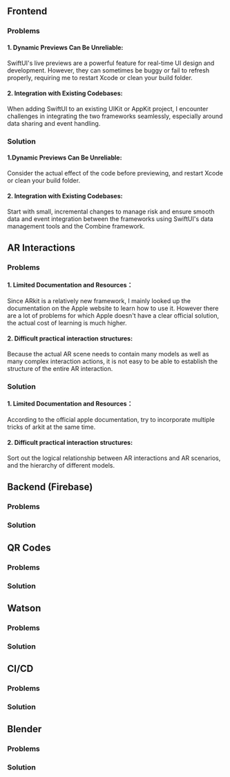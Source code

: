 ## Frontend

### Problems
#### 1. Dynamic Previews Can Be Unreliable:
SwiftUI's live previews are a powerful feature for real-time UI design and development. However, they can sometimes be buggy or fail to refresh properly, requiring me to restart Xcode or clean your build folder.

#### 2. Integration with Existing Codebases:
When adding SwiftUI to an existing UIKit or AppKit project, I encounter challenges in integrating the two frameworks seamlessly, especially around data sharing and event handling.

### Solution
#### 1.Dynamic Previews Can Be Unreliable: 
Consider the actual effect of the code before previewing, and restart Xcode or clean your build folder.

#### 2. Integration with Existing Codebases:
Start with small, incremental changes to manage risk and ensure smooth data and event integration between the frameworks using SwiftUI's data management tools and the Combine framework.

## AR Interactions

### Problems
#### 1. Limited Documentation and Resources：
Since ARkit is a relatively new framework, I mainly looked up the documentation on the Apple website to learn how to use it. However there are a lot of problems for which Apple doesn't have a clear official solution, the actual cost of learning is much higher.
       
#### 2. Difficult practical interaction structures:
Because the actual AR scene needs to contain many models as well as many complex interaction actions, it is not easy to be able to establish the structure of the entire AR interaction.

### Solution
#### 1. Limited Documentation and Resources：
According to the official apple documentation, try to incorporate multiple tricks of arkit at the same time.

#### 2. Difficult practical interaction structures: 
Sort out the logical relationship between AR interactions and AR scenarios, and the hierarchy of different models.


## Backend (Firebase)
### Problems
### Solution

## QR Codes 
### Problems
### Solution

## Watson
### Problems
### Solution

## CI/CD
### Problems
### Solution

## Blender
### Problems
### Solution







